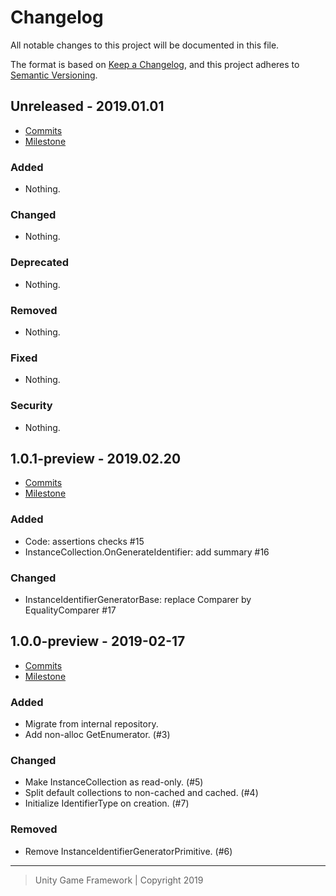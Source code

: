# Changelog
All notable changes to this project will be documented in this file.

The format is based on [Keep a Changelog](https://keepachangelog.com/en/1.0.0/),
and this project adheres to [Semantic Versioning](https://semver.org/spec/v2.0.0.html).

## Unreleased - 2019.01.01
- [Commits](https://github.com/unity-game-framework/ugf-instance/compare/1.0.1-preview...HEAD)
- [Milestone](https://github.com/unity-game-framework/ugf-instance/milestone/0?closed=1)

### Added
- Nothing.

### Changed
- Nothing.

### Deprecated
- Nothing.

### Removed
- Nothing.

### Fixed
- Nothing.

### Security
- Nothing.

## 1.0.1-preview - 2019.02.20
- [Commits](https://github.com/unity-game-framework/ugf-instance/compare/release/1.0.0-preview...release/1.0.1-preview)
- [Milestone](https://github.com/unity-game-framework/ugf-instance/milestone/2?closed=1)

### Added
-  Code: assertions checks #15
- InstanceCollection.OnGenerateIdentifier: add summary #16

### Changed
-  InstanceIdentifierGeneratorBase: replace Comparer by EqualityComparer #17

## 1.0.0-preview - 2019-02-17
- [Commits](https://github.com/unity-game-framework/ugf-instance/compare/master...1.0.0-preview)
- [Milestone](https://github.com/unity-game-framework/ugf-instance/milestone/1?closed=1)

### Added
- Migrate from internal repository.
- Add non-alloc GetEnumerator. (#3)

### Changed
- Make InstanceCollection as read-only. (#5)
- Split default collections to non-cached and cached. (#4)
- Initialize IdentifierType on creation. (#7)

### Removed
- Remove InstanceIdentifierGeneratorPrimitive. (#6)

---
> Unity Game Framework | Copyright 2019
